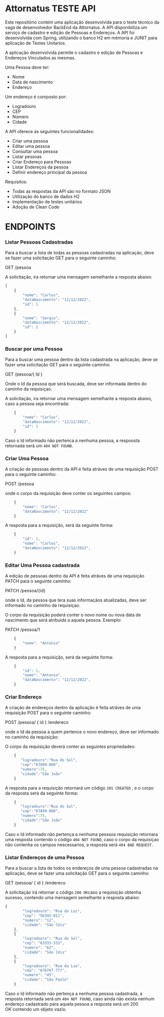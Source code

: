 # Attornatus TESTE API

Este repositório contém uma aplicação desenvolvida para o teste técnico da vaga de desenvolvedor BackEnd da Attornatus.
A API disponibiliza um serviço de cadastro e edição de Pessoas e Endereços. 
A API foi desenvolvida com Spring, utilizando o banco H2 em mémoria e JUNIT para aplicação de Testes Unitarios.

A aplicação desenvolvida permite o cadastro e edição de Pessoas e Endereços Vinculados as mesmas.

Uma Pessoa deve ter:
* Nome
* Data de nascimento
* Endereço


Um endereço é composto por:
* Logradouro
* CEP
* Número
* Cidade 


A API oferece as seguintes funcionalidades:

* Criar uma pessoa
* Editar uma pessoa
* Consultar uma pessoa
* Listar pessoas
* Criar Endereço para Pessoas
* Listar Endereços da pessoa
* Definir endereço principal da pessoa



Requisitos:
* Todas as respostas da API são no formato JSON
* Utilização do banco de dados H2
* Implementação de testes unitários
* Adoção de Clean Code

# ENDPOINTS

### Listar Pessoas Cadastradas

Para a buscar a lista de todas as pessoas cadastradas na aplicação, deve se fazer uma solicitação GET para o seguinte caminho:


GET /pessoa

A solicitação, ira retornar uma mensagem semelhante a resposta abaixo:

```javascript
[
    {
        "nome": "Carlos",
        "dataNascimento": "12/12/2022",
        "id": 1
    },
    {
        "nome": "Sergio",
        "dataNascimento": "12/12/2022",
        "id": 2
    }
]
```

### Buscar por uma Pessoa

Para a buscar uma pessoa dentro da lista cadastrada na aplicação, deve se fazer uma solicitação GET para o seguinte caminho:


GET /pessoa/{ Id }

Onde o Id da pessoa que será buscada, deve ser informada dentro do caminho da requisiçao.

A solicitação, ira retornar uma mensagem semelhante a resposta abaixo, caso a pessoa seja encontrada:

```javascript
    {
        "nome": "Carlos",
        "dataNascimento": "12/12/2022",
        "id": 1
    }
```

Caso o Id informado não pertenca a nenhuma pessoa, a respoosta retornada será um `404 NOT FOUND`.



### Criar Uma Pessoa

A criação de pessoas dentro da API é feita atráves de uma requisição POST para o seguinte caminho:

POST   /pessoa

onde o corpo da requisição deve conter os seguintes campos:

```javascript
    {
        "nome": "Carlos",
        "dataNascimento": "12/12/2022"
    }
```

A resposta para a requisição, será da seguinte forma:

```javascript
    { 
        "id": 1,
        "nome": "Carlos",
        "dataNascimento": "12/12/2022",
    }
```


### Editar Uma Pessoa cadastrada

A edição de pessoas dentro da API é feita atráves de uma requisição PATCH para o seguinte caminho:

PATCH /pessoa/{id}

onde o Id, da pessoa que tera suas informaçãos atualizadas, deve ser informado no caminho da requisiçao.

O corpo da requisição poderá conter o novo nome ou nova data de nascimento que será atribuida a aquela pessoa.
Exemplo:

PATCH /pessoa/1

```javascript
    {
        "nome": "Antonio"
    }
```

A resposta para a requisição, será da seguinte forma:

```javascript
    { 
        "id": 1,
        "nome": "Antonio",
        "dataNascimento": "12/12/2022",
    }
```



### Criar Endereço

A criação de endereços dentro da aplicação é feita atráves de uma requisição POST para o seguinte caminho:

POST   /pessoa/ { id } /endereco

onde o Id da pessoa a quem pertence o novo endereço, deve ser informado no caminho da requisição:

O corpo da requisição deverá conter as seguintes propriedades:

```javascript
    {
       "logradouro":"Rua do Sol",
       "cep":"67899-000",
       "numero":75,
       "cidade":"São João"
    }
```

A resposta para a requisição retornará um código `201 CREATED` , e o corpo da resposta será da seguinte forma:

```javascript
    {
       "logradouro":"Rua do Sol",
       "cep":"67899-000",
       "numero":75,
       "cidade":"São João"
    }
```

Caso o Id informado não pertença a nenhuma pesssoa requisição retornara uma resposta contendo o código `404 NOT FOUND`, caso o corpo
da requisiçao não contenha os campos nescessarios, a resposta será `404 BAD REQUEST`.

### Listar Endereços de uma Pessoa

Para a buscar a lista de todos os endereços de uma pessoa cadastradas  na aplicação, deve se fazer uma solicitação GET para o seguinte caminho:


GET /pessoa/ { id } /endereco

A solicitação irá retornar o código `200 OK`caso a requisição obtenha sucesso, contendo uma mensagem semelhante a resposta abaixo:

```javascript
{
        "logradouro": "Rua da Luz",
        "cep": "56345-011",
        "numero": "12",
        "cidade": "São lUis"
    },
    {
        "logradouro": "Rua do Sol",
        "cep": "63333-333",
        "numero": "62",
        "cidade": "São lUis"
    },
    {
        "logradouro": "Rua da Lua",
        "cep": "676767-777",
        "numero": "45",
        "cidade": "São Paulo"
    }
```

Caso o Id informado não pertença a nenhuma pessoa cadastrada, a resposta retornada será um `404 NOT FOUND`, caso ainda não exista nenhum endereço cadastrado para aquela pessoa a resposta será um 200 OK`contendo um objeto vazio.